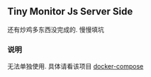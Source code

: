 ## Tiny Monitor Js Server Side

还有炒鸡多东西没完成的. 慢慢填坑

### 说明
无法单独使用. 具体请看该项目 [docker-compose](https://github.com/Kaier33/Tiny-Monitor-Js-Docker-Compose)
